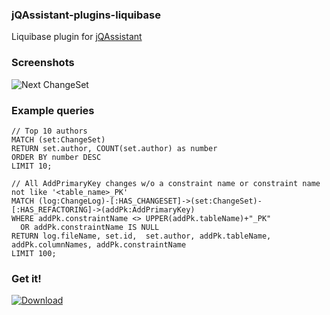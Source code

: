 ### jQAssistant-plugins-liquibase

Liquibase plugin for [jQAssistant](https://github.com/buschmais/jqassistant)

### Screenshots
![Next ChangeSet](https://github.com/axdotl/jqassistant-plugins-liquibase/blob/master/liquibase/screens/next_changeset.png)

### Example queries
```
// Top 10 authors
MATCH (set:ChangeSet)
RETURN set.author, COUNT(set.author) as number
ORDER BY number DESC
LIMIT 10;

// All AddPrimaryKey changes w/o a constraint name or constraint name not like '<table_name>_PK'
MATCH (log:ChangeLog)-[:HAS_CHANGESET]->(set:ChangeSet)-[:HAS_REFACTORING]->(addPk:AddPrimaryKey)
WHERE addPk.constraintName <> UPPER(addPk.tableName)+"_PK"
  OR addPk.constraintName IS NULL
RETURN log.fileName, set.id,  set.author, addPk.tableName, addPk.columnNames, addPk.constraintName
LIMIT 100;
```

### Get it!
[ ![Download](https://api.bintray.com/packages/axdotl/jqa-plugins/jqassistant-plugins-liquibase/images/download.svg) ](https://bintray.com/axdotl/jqa-plugins/jqassistant-plugins-liquibase/_latestVersion)

